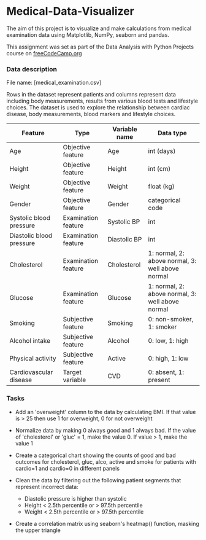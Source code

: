 # Medical-Data-Visualizer

The aim of this project is to visualize and make calculations from medical examination data using Matplotlib, NumPy, seaborn and pandas. 

This assignment was set as part of the Data Analysis with Python Projects course on [freeCodeCamp.org](https://www.freecodecamp.org/learn/data-analysis-with-python/data-analysis-with-python-projects/medical-data-visualizer)

### Data description

File name: [medical_examination.csv]

Rows in the dataset represent patients and columns represent data including body measurements, results from various blood tests and lifestyle choices. The dataset is used to explore the relationship between cardiac disease, body measurements, blood markers and lifestyle choices.

|Feature|Type|Variable name|Data type|
|-------|-------------|--------|----------|
|Age|Objective feature|Age|int (days)|
|Height|Objective feature|Height|int (cm)|
|Weight|Objective feature|Weight|float (kg)|
|Gender|Objective feature|Gender|categorical code|
|Systolic blood pressure|Examination feature|Systolic BP|int|
|Diastolic blood pressure|Examination feature|Diastolic BP|int|
|Cholesterol|Examination feature|Cholesterol|1: normal, 2: above normal, 3: well above normal|
|Glucose|Examination feature|Glucose|1: normal, 2: above normal, 3: well above normal|
|Smoking|Subjective feature|Smoking|0: non-smoker, 1: smoker|
|Alcohol intake|Subjective feature|Alcohol|0: low, 1: high|
|Physical activity|Subjective feature|Active|0: high, 1: low|
|Cardiovascular disease|Target variable|CVD|0: absent, 1: present|

### Tasks

* Add an 'overweight' column to the data by calculating BMI. If that value is > 25 then use 1 for overweight, 0 for not overweight
* Normalize data by making 0 always good and 1 always bad. If the value of 'cholesterol' or 'gluc' = 1, make the value 0. If value > 1, make the value 1
* Create a categorical chart showing the counts of good and bad outcomes for cholesterol, gluc, alco, active and smoke for patients with cardio=1 and cardio=0 in different panels

* Clean the data by filtering out the following patient segments that represent incorrect data:
  * Diastolic pressure is higher than systolic
  * Height < 2.5th percentile or > 97.5th percentile
  * Weight < 2.5th percentile or > 97.5th percentile
  
* Create a correlation matrix using seaborn's heatmap() function, masking the upper triangle
